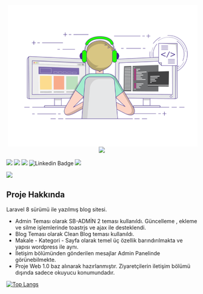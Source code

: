 <img align="right" alt="GIF" src="https://raw.githubusercontent.com/devSouvik/devSouvik/master/gif3.gif" width="500"/>
<p align="center"><a href="https://laravel.com" target="_blank"><img src="https://raw.githubusercontent.com/laravel/art/master/logo-lockup/5%20SVG/2%20CMYK/1%20Full%20Color/laravel-logolockup-cmyk-red.svg" width="400"></a>
</p>

<img src="https://camo.githubusercontent.com/ab48f2278e7c26459b30fa4993a007389f752f354d3ca568033b23d767bcc0ae/68747470733a2f2f696d672e736869656c64732e696f2f62616467652f6c61726176656c2532302d2532334646324432302e7376673f267374796c653d666f722d7468652d6261646765266c6f676f3d6c61726176656c266c6f676f436f6c6f723d7768697465" data-canonical-src="https://img.shields.io/badge/laravel%20-%23FF2D20.svg?&amp;style=for-the-badge&amp;logo=laravel&amp;logoColor=white" style="max-width:100%;">

<img src="https://camo.githubusercontent.com/c567bc8fea35a350406f3ad80e2ec6dd76dea5f756187908f35322bbbc8bc77c/68747470733a2f2f696d672e736869656c64732e696f2f62616467652f626f6f7473747261702532302d2532333536334437432e7376673f267374796c653d666f722d7468652d6261646765266c6f676f3d626f6f747374726170266c6f676f436f6c6f723d7768697465" data-canonical-src="https://img.shields.io/badge/bootstrap%20-%23563D7C.svg?&amp;style=for-the-badge&amp;logo=bootstrap&amp;logoColor=white" style="max-width:100%;">

<img src="https://camo.githubusercontent.com/a99559238f1625ac0b852146cf6f301ceeda29d3b798cb4b997c6099fa01e49c/68747470733a2f2f696d672e736869656c64732e696f2f62616467652f6a71756572792532302d2532333037363941442e7376673f267374796c653d666f722d7468652d6261646765266c6f676f3d6a7175657279266c6f676f436f6c6f723d7768697465" data-canonical-src="https://img.shields.io/badge/jquery%20-%230769AD.svg?&amp;style=for-the-badge&amp;logo=jquery&amp;logoColor=white" style="max-width:100%;">

<img src="https://img.shields.io/badge/-goktugceyhan-blue?style=for-the-badge&amp;logo=Linkedin&amp;logoColor=white&amp;link=https://linkedin.com/in/goktugceyhan" alt="Linkedin Badge">
</a>
    <a href="https://www.twitter.com/goktug_cy/" rel="nofollow"><img src="https://camo.githubusercontent.com/93296d62b3418ca30bc330f19cde7978f234d3a64b9102b3326554397c2afebf/68747470733a2f2f696d672e736869656c64732e696f2f62616467652f7477697474657225323040736176696f6d617274696e332d3044393545383f7374796c653d666f722d7468652d6261646765266c6f676f3d74776974746572266c6f676f436f6c6f723d7768697465" data-canonical-src="https://img.shields.io/badge/twitter%20@goktug_cy-0D95E8?style=for-the-badge&amp;logo=twitter&amp;logoColor=white" style="max-width:100%;"></a>
    
  <a href="https://www.instagram.com/goktugcy/" rel="nofollow"><img src="https://camo.githubusercontent.com/3ec8ad32e4b56c2b9ed89af4dea61a1c8df80739c69351925f01bdb39d828c19/68747470733a2f2f696d672e736869656c64732e696f2f62616467652f696e7374616772616d253230407465656e5f646576656c6f7065722d4444323437363f7374796c653d666f722d7468652d6261646765266c6f676f3d696e7374616772616d266c6f676f436f6c6f723d7768697465" data-canonical-src="https://img.shields.io/badge/instagram%20@goktugcy-DD2476?style=for-the-badge&amp;logo=instagram&amp;logoColor=white" style="max-width:100%;"></a>


## Proje Hakkında

Laravel 8 sürümü ile yazılmış blog sitesi.

- Admin Teması olarak SB-ADMİN 2 teması kullanıldı. Güncelleme , ekleme ve silme işlemlerinde toastrjs ve ajax ile desteklendi.
- Blog Teması olarak Clean Blog teması kullanıldı.
- Makale - Kategori - Sayfa olarak temel üç özellik barındırılmakta ve yapısı wordpress ile aynı.
- İletişim bölümünden gönderilen mesajlar Admin Panelinde görünebilmekte.
- Proje Web 1.0 baz alınarak hazırlanmıştır. Ziyaretçilerin iletişim bölümü dışında sadece okuyucu konumundadır.

[![Top Langs](https://github-readme-stats.vercel.app/api/top-langs/?username=goktugcy&layout=compact)](https://github.com/anuraghazra/github-readme-stats)


 [dill]: <https://github.com/joemccann/dillinger>
   [git-repo-url]: <https://github.com/joemccann/dillinger.git>
   [john gruber]: <http://daringfireball.net>
   [df1]: <http://daringfireball.net/projects/markdown/>
   [markdown-it]: <https://github.com/markdown-it/markdown-it>
   [Ace Editor]: <http://ace.ajax.org>
   [node.js]: <http://nodejs.org>
   [Twitter Bootstrap]: <http://twitter.github.com/bootstrap/>
   [jQuery]: <http://jquery.com>
   [@tjholowaychuk]: <http://twitter.com/tjholowaychuk>
   [express]: <http://expressjs.com>
   [AngularJS]: <http://angularjs.org>
   [Gulp]: <http://gulpjs.com>

   [PlDb]: <https://github.com/joemccann/dillinger/tree/master/plugins/dropbox/README.md>
   [PlGh]: <https://github.com/joemccann/dillinger/tree/master/plugins/github/README.md>
   [PlGd]: <https://github.com/joemccann/dillinger/tree/master/plugins/googledrive/README.md>
   [PlOd]: <https://github.com/joemccann/dillinger/tree/master/plugins/onedrive/README.md>
   [PlMe]: <https://github.com/joemccann/dillinger/tree/master/plugins/medium/README.md>
   [PlGa]: <https://github.com/RahulHP/dillinger/blob/master/plugins/googleanalytics/README.md>

